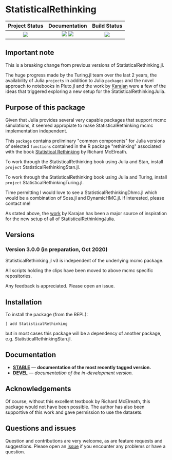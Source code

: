 # StatisticalRethinking


| **Project Status**                                                               |  **Documentation**                                                               | **Build Status**                                                                                |
|:-------------------------------------------------------------------------------:|:-------------------------------------------------------------------------------:|:-----------------------------------------------------------------------------------------------:|
|![][project-status-img] | [![][docs-stable-img]][docs-stable-url] [![][docs-dev-img]][docs-dev-url] | [![][travis-img]][travis-url] |

## Important note

This is a breaking change from previous versions of StatisticalRethinking.jl.

The huge progress made by the Turing.jl team over the last 2 years, the availability of Julia `projects` in addition to Julia `packages` and the novel approach to notebooks in Pluto.jl and the work by [Karajan](https://github.com/karajan9/statisticalrethinking) were a few of the ideas that triggered exploring a new setup for the StatisticalRethinkingJulia.

## Purpose of this package

Given that Julia provides several very capable packages that support mcmc simulations, it seemed appropiate to make StatisticalRethinking mcmc implementation independent.

This `package` contains preliminary "common components" for Julia versions of selected `functions` contained in the R package "rethinking" associated with the book [Statistical Rethinking](https://xcelab.net/rm/statistical-rethinking/) by Richard McElreath.

To work through the StatisticalRethinking book using Julia and Stan, install `project` StatisticalRethinkingStan.jl.

To work through the StatisticalRethinking book using Julia and Turing, install `project` StatisticalRethinkingTuring.jl.

Time permitting I would love to see a StatisticalRethinkingDhmc.jl which would be a combination of Soss.jl and DynamicHMC.jl. If interested, please contact me!

As stated above, the [work](https://github.com/karajan9/statisticalrethinking) by Karajan has been a major source of inspiration for the new setup of all of StatisticalRethinkingJulia.

## Versions

### Version 3.0.0 (in preparation, Oct 2020)

StatisticalRethinking.jl v3 is independent of the underlying mcmc package.

All scripts holding the clips have been moved to above mcmc specific repositories.

Any feedback is appreciated. Please open an issue.

## Installation

To install the package (from the REPL):

```
] add StatisticalRethinking
```

but in most cases this package will be a dependency of another package, e.g. StatisticalRethinkingStan.jl.

## Documentation

- [**STABLE**][docs-stable-url] &mdash; **documentation of the most recently tagged version.**
- [**DEVEL**][docs-dev-url] &mdash; *documentation of the in-development version.*

## Acknowledgements

Of course, without this excellent textbook by Richard McElreath, this package would not have been possible. The author has also been supportive of this work and gave permission to use the datasets.

## Questions and issues

Question and contributions are very welcome, as are feature requests and suggestions. Please open an [issue][issues-url] if you encounter any problems or have a question.

[docs-dev-img]: https://img.shields.io/badge/docs-dev-blue.svg
[docs-dev-url]: https://statisticalrethinkingjulia.github.io/StatisticalRethinking.jl/latest

[docs-stable-img]: https://img.shields.io/badge/docs-stable-blue.svg
[docs-stable-url]: https://statisticalrethinkingjulia.github.io/StatisticalRethinking.jl/stable

[travis-img]: https://travis-ci.org/StatisticalRethinkingJulia/StatisticalRethinking.jl.svg?branch=master
[travis-url]: https://travis-ci.org/StatisticalRethinkingJulia/StatisticalRethinking.jl

[codecov-img]: https://codecov.io/gh/StatisticalRethinkingJulia/StatisticalRethinking.jl/branch/master/graph/badge.svg
[codecov-url]: https://codecov.io/gh/StatisticalRethinkingJulia/StatisticalRethinking.jl

[issues-url]: https://github.com/StatisticalRethinkingJulia/StatisticalRethinking.jl/issues

[project-status-img]: https://img.shields.io/badge/lifecycle-wip-orange.svg

